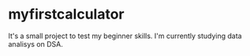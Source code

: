 # myfirstcalculator
It's a small project to test my beginner skills. I'm currently studying data analisys on DSA. 
